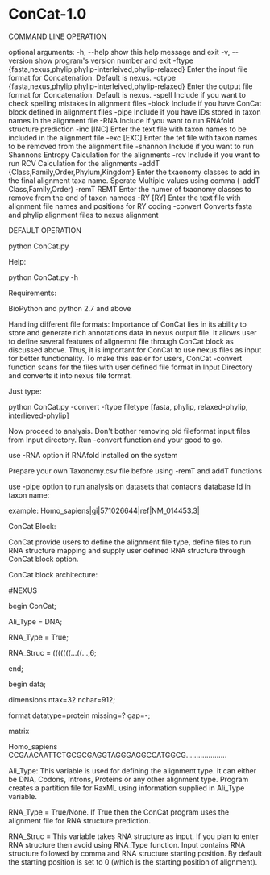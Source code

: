 ConCat-1.0
==========
COMMAND LINE OPERATION

optional arguments:
  -h, --help            show this help message and exit
  -v, --version         show program's version number and exit
  -ftype {fasta,nexus,phylip,phylip-interleived,phylip-relaxed}
                        Enter the input file format for Concatenation. Default
                        is nexus.
  -otype {fasta,nexus,phylip,phylip-interleived,phylip-relaxed}
                        Enter the output file format for Concatenation.
                        Default is nexus.
  -spell                Include if you want to check spelling mistakes in
                        alignment files
  -block                Include if you have ConCat block defined in alignment
                        files
  -pipe                 Include if you have IDs stored in taxon names in the
                        alignment file
  -RNA                  Include if you want to run RNAfold structure
                        prediction
  -inc [INC]            Enter the text file with taxon names to be included in
                        the alignment file
  -exc [EXC]            Enter the tet file with taxon names to be removed from
                        the alignment file
  -shannon              Include if you want to run Shannons Entropy
                        Calculation for the alignments
  -rcv                  Include if you want to run RCV Calculation for the
                        alignments
  -addT {Class,Family,Order,Phylum,Kingdom}
                        Enter the txaonomy classes to add in the final
                        alignment taxa name. Sperate Multiple values using
                        comma (-addT Class,Family,Order)
  -remT REMT            Enter the numer of txaonomy classes to remove from the
                        end of taxon namees
  -RY [RY]              Enter the text file with alignment file names and
                        positions for RY coding
  -convert              Converts fasta and phylip alignment files to nexus
                        alignment


DEFAULT OPERATION

python ConCat.py

Help:

python ConCat.py -h

Requirements:

BioPython and python 2.7 and above

Handling different file formats: Importance of ConCat lies in its ability to store and generate rich annotations data in nexus output file. It allows user to define several features of alignemnt file through ConCat block as discussed above. Thus, it is important for ConCat to use nexus files as input for better functionality. To make this easier for users, ConCat -convert function scans for the files with user defined file format in Input Directory and converts it into nexus file format. 

Just type:

python ConCat.py -convert -ftype filetype [fasta, phylip, relaxed-phylip, interlieved-phylip]

Now proceed to analysis. Don't bother removing old fileformat input files from Input directory. Run -convert function and your good to go.


use -RNA option if RNAfold installed on the system

Prepare your own Taxonomy.csv file before using -remT and addT functions

use -pipe option to run analysis on datasets that contaons database Id in taxon name:

example: Homo_sapiens|gi|571026644|ref|NM_014453.3| 

ConCat Block:

ConCat provide users to define the alignment file type, define files to run RNA structure mapping and supply user defined RNA structure through ConCat block option.

ConCat block architecture:

#NEXUS

begin ConCat;

  Ali_Type = DNA; 

  RNA_Type = True; 

  RNA_Struc = (((((((...((...,6;

end;

begin data;

dimensions ntax=32 nchar=912;

format datatype=protein missing=? gap=-;

matrix

Homo_sapiens CCGAACAATTCTGCGCGAGGTAGGGAGGCCATGGCG....................


Ali_Type: This variable is used for defining the alignment type. It can either be DNA, Codons, Introns, Proteins or any other alignment type. Program creates a partition file for RaxML using information supplied in Ali_Type variable.

RNA_Type = True/None. If True then the ConCat program uses the alignment file for RNA structure prediction.

RNA_Struc = This variable takes RNA structure as input. If you plan to enter RNA structure then avoid using RNA_Type function. Input contains RNA structure followed by comma and RNA structure starting position. By default the starting position is set to 0 (which is the starting position of alignment).







